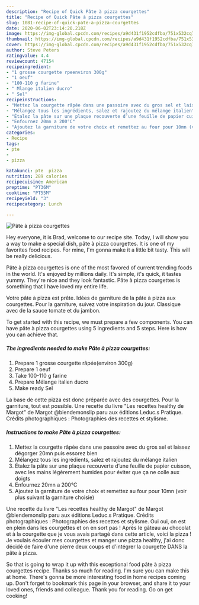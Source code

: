 ```yaml
---
description: "Recipe of Quick Pâte à pizza courgettes"
title: "Recipe of Quick Pâte à pizza courgettes"
slug: 1081-recipe-of-quick-pate-a-pizza-courgettes
date: 2020-06-02T23:14:20.218Z
image: https://img-global.cpcdn.com/recipes/a9d431f1952cdfba/751x532cq70/pate-a-pizza-courgettes-photo-principale-de-la-recette.jpg
thumbnail: https://img-global.cpcdn.com/recipes/a9d431f1952cdfba/751x532cq70/pate-a-pizza-courgettes-photo-principale-de-la-recette.jpg
cover: https://img-global.cpcdn.com/recipes/a9d431f1952cdfba/751x532cq70/pate-a-pizza-courgettes-photo-principale-de-la-recette.jpg
author: Steve Peters
ratingvalue: 4.4
reviewcount: 47154
recipeingredient:
- "1 grosse courgette rpeenviron 300g"
- "1 oeuf"
- "100-110 g farine"
- " Mlange italien ducro"
- " Sel"
recipeinstructions:
- "Mettez la courgette râpée dans une passoire avec du gros sel et laissez dégorger 20mn puis essorez bien"
- "Mélangez tous les ingrédients, salez et rajoutez du mélange italien"
- "Étalez la pâte sur une plaque recouverte d’une feuille de papier cuisson, avec les mains légèrement humides pour éviter que ça ne colle aux doigts"
- "Enfournez 20mn a 200°C"
- "Ajoutez la garniture de votre choix et remettez au four pour 10mn (voir plus suivant la garniture choisie)"
categories:
- Recipe
tags:
- pte
- 
- pizza

katakunci: pte  pizza 
nutrition: 289 calories
recipecuisine: American
preptime: "PT36M"
cooktime: "PT55M"
recipeyield: "3"
recipecategory: Lunch

---
```



![Pâte à pizza courgettes](https://img-global.cpcdn.com/recipes/a9d431f1952cdfba/751x532cq70/pate-a-pizza-courgettes-photo-principale-de-la-recette.jpg)

Hey everyone, it is Brad, welcome to our recipe site. Today, I will show you a way to make a special dish, pâte à pizza courgettes. It is one of my favorites food recipes. For mine, I'm gonna make it a little bit tasty. This will be really delicious.

Pâte à pizza courgettes is one of the most favored of current trending foods in the world. It's enjoyed by millions daily. It's simple, it's quick, it tastes yummy. They're nice and they look fantastic. Pâte à pizza courgettes is something that I have loved my entire life.

Votre pâte à pizza est prête. Idées de garniture de la pâte à pizza aux courgettes. Pour la garniture, suivez votre inspiration du jour. Classique avec de la sauce tomate et du jambon.


To get started with this recipe, we must prepare a few components. You can have pâte à pizza courgettes using 5 ingredients and 5 steps. Here is how you can achieve that.

<!--inarticleads1-->

##### The ingredients needed to make Pâte à pizza courgettes:

1. Prepare 1 grosse courgette râpée(environ 300g)
1. Prepare 1 oeuf
1. Take 100-110 g farine
1. Prepare  Mélange italien ducro
1. Make ready  Sel


La base de cette pizza est donc préparée avec des courgettes. Pour la garniture, tout est possible. Une recette du livre &#34;Les recettes healthy de Margot&#34; de Margot @biendemonslip paru aux éditions Leduc.s Pratique. Crédits photographiques : Photographies des recettes et stylisme. 

<!--inarticleads2-->

##### Instructions to make Pâte à pizza courgettes:

1. Mettez la courgette râpée dans une passoire avec du gros sel et laissez dégorger 20mn puis essorez bien
1. Mélangez tous les ingrédients, salez et rajoutez du mélange italien
1. Étalez la pâte sur une plaque recouverte d’une feuille de papier cuisson, avec les mains légèrement humides pour éviter que ça ne colle aux doigts
1. Enfournez 20mn a 200°C
1. Ajoutez la garniture de votre choix et remettez au four pour 10mn (voir plus suivant la garniture choisie)


Une recette du livre &#34;Les recettes healthy de Margot&#34; de Margot @biendemonslip paru aux éditions Leduc.s Pratique. Crédits photographiques : Photographies des recettes et stylisme. Oui oui, on est en plein dans les courgettes et on en sort pas ! Après le gâteau au chocolat et à la courgette que je vous avais partagé dans cette article, voici la pizza ! Je voulais écouler mes courgettes et manger une pizza healthy, j&#39;ai donc décidé de faire d&#39;une pierre deux coups et d&#39;intégrer la courgette DANS la pâte à pizza. 

So that is going to wrap it up with this exceptional food pâte à pizza courgettes recipe. Thanks so much for reading. I'm sure you can make this at home. There's gonna be more interesting food in home recipes coming up. Don't forget to bookmark this page in your browser, and share it to your loved ones, friends and colleague. Thank you for reading. Go on get cooking!

